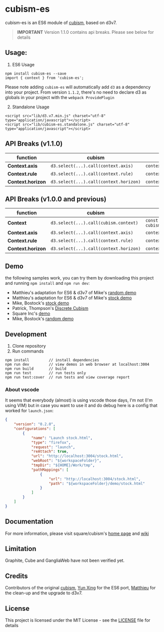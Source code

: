# cubism-es
cubism-es is an ES6 module of [cubism](https://github.com/square/cubism), based on d3v7.

> **IMPORTANT** Version 1.1.0 contains api breaks. Please see below for details


## Usage:

1. ES6 Usage

```
npm install cubism-es --save
import { context } from 'cubism-es';
```
Please note adding `cubism-es` will automatically add `d3` as a dependency into your project.
From version `1.1.2`, there's no need to declare d3 as globals in your project with the `webpack ProvidePlugin`

2. Standalone Usage

```
<script src="lib/d3.v7.min.js" charset="utf-8" type="application/javascript"></script>
<script src="lib/cubism-es.standalone.js" charset="utf-8" type="application/javascript"></script>
```

## API Breaks (v1.1.0)
function | cubism | cubism-es
--- | --- | ---
**Context.axis** | `d3.select(...).call(context.axis)` | `context.axis().render(d3.select(...))`
**Context.rule** | `d3.select(...).call(context.rule)` | `context.rule().render(d3.select(...))`
**Context.horizon** | `d3.select(...).call(context.horizon)` | `context.horizon().render(d3.select(...))`

## API Breaks (v1.0.0 and previous)
function | cubism | cubism-es
--- | --- | ---
**Context** | `d3.select(...).call(cubism.context)` | `const context = cubism.context(d3.select(...)).height(30)`
**Context.axis** | `d3.select(...).call(context.axis)` | `context.axis(d3.select(...))`
**Context.rule** | `d3.select(...).call(context.rule)` | `context.rule(d3.select(...))`
**Context.horizon** | `d3.select(...).call(context.horizon)` | `context.horizon(d3.select(...))`


## Demo
the following samples work, you can try them by downloading this project and running `npm install` and `npm run dev`:

* Matthieu's adaptation for ES6 & d3v7 of Mike's [random demo](https://ekacnet.github.io/cubism-es/random.html)
* Matthieu's adaptation for ES6 & d3v7 of Mike's [stock demo](https://ekacnet.github.io/cubism-es/stock.html)
* Mike, Bostock's [stock demo](https://bost.ocks.org/mike/cubism/intro/demo-stocks.html)
* Patrick, Thompson's [Discrete Cubism](http://bl.ocks.org/patrickthompson/4d508eb3b8feac90762e)
* Square Inc's [demo](http://square.github.io/cubism/)
* Mike, Bostock's [random demo](https://bost.ocks.org/mike/cubism/intro/demo-random.html)

## Development
1. Clone repository
2. Run commands
```
npm install         // install dependencies
npm run dev         // view demos in web browser at localhost:3004
npm run build       // build
npm run test        // run tests only
npm run test:cover  // run tests and view coverage report
```

### About vscode
It seems that everybody (almost) is using vscode those days, I'm not (I'm using VIM) but in case you want to use it and do debug here is a config that worked for `launch.json`:

```json
{
    "version": "0.2.0",
    "configurations": [
        {
            "name": "Launch stock.html",
            "type": "firefox",
            "request": "launch",
            "reAttach": true,
            "url": "http://localhost:3004/stock.html",
            "webRoot": "${workspaceFolder}",
            "tmpDir": "${HOME}/Work/tmp",
            "pathMappings": [
                {
                    "url": "http://localhost:3004/stock.html",
                    "path": "${workspaceFolder}/demo/stock.html"
                }
            ]
        }
    ]
}
```

## Documentation
For more information, please visit square/cubism's [home page](http://square.github.io/cubism/) and [wiki](https://github.com/square/cubism/wiki)


## Limitation
Graphite, Cube and GangliaWeb have not been verified yet.

## Credits
Contributors of the original [cubism](https://github.com/square/cubism), [Yun Xing](https://github.com/BigFatDog) for the ES6 port, [Matthieu](https://github.com/ekacnet) for the clean-up and the upgrade to d3v7.

## License

This project is licensed under the MIT License - see the [LICENSE](LICENSE) file for details



